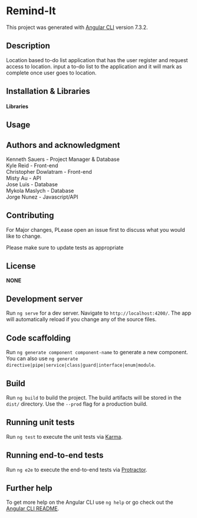 # Remind-It

This project was generated with [Angular CLI](https://github.com/angular/angular-cli) version 7.3.2.

## Description
Location based to-do list application that has the user register and request access to location. input a to-do list to the application
and it will mark as complete once user goes to location.

## Installation & Libraries

#### Libraries

## Usage


## Authors and acknowledgment
Kenneth Sauers - Project Manager & Database  
Kyle Reid - Front-end  
Christopher Dowlatram - Front-end  
Misty Au - API  
Jose Luis - Database  
Mykola Maslych - Database  
Jorge Nunez - Javascript/API  

## Contributing
For Major changes, PLease open an issue first to discuss what 
you would like to change.

Please make sure to update tests as appropriate

## License

**NONE**

## Development server

Run `ng serve` for a dev server. Navigate to `http://localhost:4200/`. The app will automatically reload if you change any of the source files.

## Code scaffolding

Run `ng generate component component-name` to generate a new component. You can also use `ng generate directive|pipe|service|class|guard|interface|enum|module`.

## Build

Run `ng build` to build the project. The build artifacts will be stored in the `dist/` directory. Use the `--prod` flag for a production build.

## Running unit tests

Run `ng test` to execute the unit tests via [Karma](https://karma-runner.github.io).

## Running end-to-end tests

Run `ng e2e` to execute the end-to-end tests via [Protractor](http://www.protractortest.org/).

## Further help

To get more help on the Angular CLI use `ng help` or go check out the [Angular CLI README](https://github.com/angular/angular-cli/blob/master/README.md).
